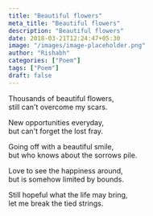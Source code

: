 ```yaml
---
title: "Beautiful flowers"
meta_title: "Beautiful flowers"
description: "Beautiful flowers"
date: 2018-03-21T12:24:47+05:30
image: "/images/image-placeholder.png"
author: "Rishabh"
categories: ["Poem"]
tags: ["Poem"]
draft: false
---
```



Thousands of beautiful flowers,<br>
still can't overcome my scars.

New opportunities everyday,<br>
but can't forget the lost fray.

Going off with a beautiful smile,<br>
but who knows about the sorrows pile.

Love to see the happiness around,<br>
but is somehow limited by bounds.

Still hopeful what the life may bring,<br>
let me break the tied strings.
